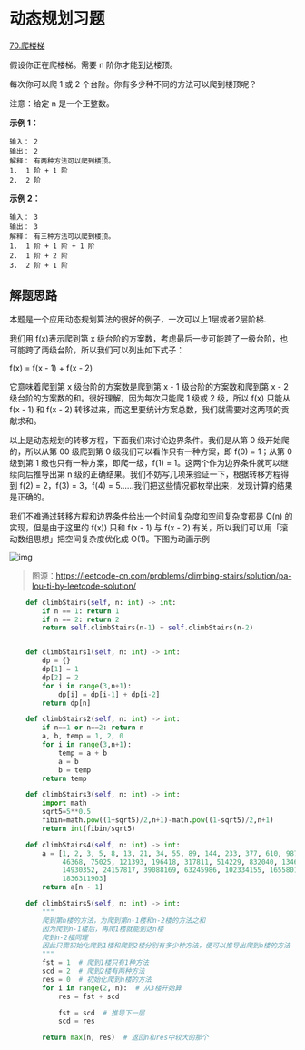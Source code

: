 # 动态规划习题

[70.爬楼梯](https://leetcode-cn.com/problems/climbing-stairs/)

假设你正在爬楼梯。需要 n 阶你才能到达楼顶。

每次你可以爬 1 或 2 个台阶。你有多少种不同的方法可以爬到楼顶呢？

注意：给定 n 是一个正整数。

**示例 1：**

    输入： 2
    输出： 2
    解释： 有两种方法可以爬到楼顶。
    1.  1 阶 + 1 阶
    2.  2 阶
**示例 2：**

    输入： 3
    输出： 3
    解释： 有三种方法可以爬到楼顶。
    1.  1 阶 + 1 阶 + 1 阶
    2.  1 阶 + 2 阶
    3.  2 阶 + 1 阶

## 解题思路

本题是一个应用动态规划算法的很好的例子，一次可以上1层或者2层阶梯.

我们用 f(x)表示爬到第 x 级台阶的方案数，考虑最后一步可能跨了一级台阶，也可能跨了两级台阶，所以我们可以列出如下式子：

f(x) = f(x - 1) + f(x - 2)

它意味着爬到第 x 级台阶的方案数是爬到第 x - 1 级台阶的方案数和爬到第 x - 2 级台阶的方案数的和。很好理解，因为每次只能爬 1 级或 2 级，所以 f(x) 只能从 f(x - 1) 和 f(x - 2) 转移过来，而这里要统计方案总数，我们就需要对这两项的贡献求和。

以上是动态规划的转移方程，下面我们来讨论边界条件。我们是从第 0 级开始爬的，所以从第 00 级爬到第 0 级我们可以看作只有一种方案，即 f(0) = 1；从第 0 级到第 1 级也只有一种方案，即爬一级，f(1) = 1。这两个作为边界条件就可以继续向后推导出第 n 级的正确结果。我们不妨写几项来验证一下，根据转移方程得到 f(2) = 2，f(3) = 3，f(4) = 5......我们把这些情况都枚举出来，发现计算的结果是正确的。

我们不难通过转移方程和边界条件给出一个时间复杂度和空间复杂度都是 O(n) 的实现，但是由于这里的 f(x)) 只和 f(x - 1) 与 f(x - 2) 有关，所以我们可以用「滚动数组思想」把空间复杂度优化成 O(1)。下图为动画示例


![img](img/dp1_fig1.gif)

>图源：https://leetcode-cn.com/problems/climbing-stairs/solution/pa-lou-ti-by-leetcode-solution/

```python
    def climbStairs(self, n: int) -> int:
        if n == 1: return 1
        if n == 2: return 2
        return self.climbStairs(n-1) + self.climbStairs(n-2)


    def climbStairs1(self, n: int) -> int:
        dp = {}
        dp[1] = 1
        dp[2] = 2
        for i in range(3,n+1):
            dp[i] = dp[i-1] + dp[i-2]
        return dp[n]

    def climbStairs2(self, n: int) -> int:
        if n==1 or n==2: return n
        a, b, temp = 1, 2, 0
        for i in range(3,n+1):
            temp = a + b
            a = b
            b = temp
        return temp

    def climbStairs3(self, n: int) -> int:
        import math
        sqrt5=5**0.5
        fibin=math.pow((1+sqrt5)/2,n+1)-math.pow((1-sqrt5)/2,n+1)
        return int(fibin/sqrt5)

    def climbStairs4(self, n: int) -> int:
        a = [1, 2, 3, 5, 8, 13, 21, 34, 55, 89, 144, 233, 377, 610, 987, 1597, 2584, 4181, 6765, 10946, 17711, 28657,
             46368, 75025, 121393, 196418, 317811, 514229, 832040, 1346269, 2178309, 3524578, 5702887, 9227465,
             14930352, 24157817, 39088169, 63245986, 102334155, 165580141, 267914296, 433494437, 701408733, 1134903170,
             1836311903]
        return a[n - 1]

    def climbStairs5(self, n: int) -> int:
        """
        爬到第n楼的方法，为爬到第n-1楼和n-2楼的方法之和
        因为爬到n-1楼后，再爬1楼就能到达n楼
        爬到n-2楼同理
        因此只需初始化爬到1楼和爬到2楼分别有多少种方法，便可以推导出爬到n楼的方法
        """
        fst = 1  # 爬到1楼只有1种方法
        scd = 2  # 爬到2楼有两种方法
        res = 0  # 初始化爬到n楼的方法
        for i in range(2, n):  # 从3楼开始算
            res = fst + scd

            fst = scd  # 推导下一层
            scd = res

        return max(n, res)  # 返回n和res中较大的那个
```